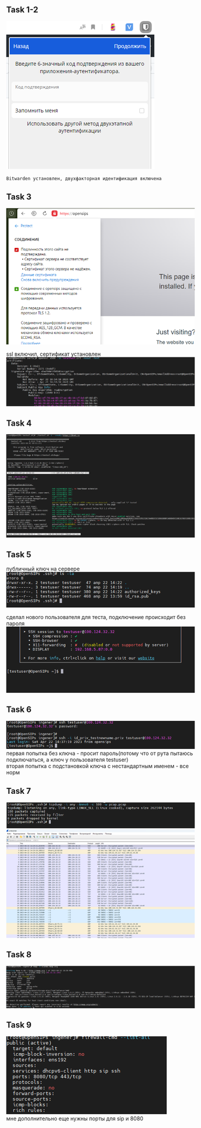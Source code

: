 ## Task 1-2
![img_48.png](img_48.png)
```
Bitwarden установлен, двухфакторная идентификация включена
```
## Task 3
![img_49.png](img_49.png)

ssl включил, сертификат установлен  
![img_50.png](img_50.png)


## Task 4
![img_51.png](img_51.png)

## Task 5
публичный ключ на сервере  
![img_52.png](img_52.png)

сделал нового пользователя для теста, подключение происходит без пароля
![img_53.png](img_53.png)

## Task 6
![img_56.png](img_56.png)  
первая попытка без ключа - просит пароль(потому что от рута пытаюсь подключаться, а ключ у пользователя testuser)  
вторая попытка с подстановкой ключа с нестандартным именем - все норм  

## Task 7
![img_54.png](img_54.png)
![img_55.png](img_55.png)

## Task 8
![img_58.png](img_58.png)

## Task 9
![img_57.png](img_57.png)  
мне дополнительно еще нужны порты для sip и 8080